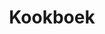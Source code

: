 ---
title: "Kookboek"
slug: "kookboek"
description: Ontwerp de cover van een kookboek over Noordzeevis. Hiervoor werkten de studenten met basismateriaal dat ter beschikking werd gesteld door de Gentse Uitgever Borgerhoff en Lamberigts. 
type: "extern"
members:
    - name: "Elena Vanhauwaert"
      direction: "Crossmedia Ontwerp"
      subdirection: "Graphic Design"
      disk: "2de jaar"
thumbnail:
    url: "thumb.jpg"
    alt: ""
    height: 1
    width: 1
    text-color: "808e9a"
    background-color: "808e9a"
media:
    - url: "1.cover.png"
      type: "image"
created: 20/01/2017
order: 9
---